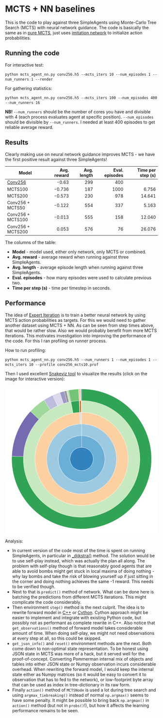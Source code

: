 # MCTS + NN baselines

This is the code to play against three SimpleAgents using Monte-Carlo Tree Search (MCTS) with neural network guidance. The code is basically the same as in [pure MCTS](../mcts), just uses [imitation network](../imitation) to initialize action probabilities.

## Running the code

For interactive test:
```
python mcts_agent_nn.py conv256.h5 --mcts_iters 10 --num_episodes 1 --num_runners 1 --render
```
For gathering statistics:
```
python mcts_agent_nn.py conv256.h5 --mcts_iters 100 --num_episodes 400 --num_runners 16
```
**NB!** `--num_runners` should be the number of cores you have and divisible with 4 (each process evaluates agent at specific position). `--num_episodes` should be divisible by `--num_runners`. I needed at least 400 episodes to get reliable average reward.

## Results

Clearly making use on neural network guidance improves MCTS - we have the first positive result against three SimpleAgents!

| Model | Avg. reward | Avg. length | Eval. episodes | Time per step (s) |
| --- | ---: | ---: | ---: | ---: |
| [Conv256](https://github.com/tambetm/pommerman-baselines/releases/download/simple_600K_models/conv256.h5) | -0.63 | 299 | 400 |  |
| MCTS100 | -0.736 | 187 | 1000 | 6.756 |
| MCTS200 | -0.573 | 230 | 978 | 14.641 |
| Conv256 + MCTS50 | -0.122 | 554 | 337 | 5.163 |
| Conv256 + MCTS100 | -0.013 | 555 | 158 | 12.040 |
| Conv256 + MCTS200 | 0.053 | 576 | 76 | 26.076 |

The columns of the table:
* **Model** - model used, either only network, only MCTS or combined.
* **Avg. reward** - average reward when running against three SimpleAgents.
* **Avg. length** - average episode length when running against three SimpleAgents.
* **Eval. episodes** - how many episodes were used to calculate previous two.
* **Time per step (s)** - time per timestep in seconds.

## Performance

The idea of [Expert Iteration](https://arxiv.org/abs/1705.08439) is to train a better neural network by using MCTS action probabilities as targets. For this we would need to gather another dataset using MCTS + NN. As can be seen from step times above, that would be rather slow. Also we would probably benefit from more MCTS iterations. This motivates investigation into improving the performance of the code. For this I ran profiling on runner process.

How to run profiling:
```
python mcts_agent_nn.py conv256.h5 --num_runners 1 --num_episodes 1 --mcts_iters 10 --profile conv256_mcts10.prof
```

Then I used excellent [Snakeviz tool](https://jiffyclub.github.io/snakeviz/) to visualize the results (click on the image for interactive version):

[![Profiling results](/mcts_nn/profiling/conv256_mcts10.png)](/mcts_nn/profiling/conv256_mcts10.html)

Analysis:
* In current version of the code most of the time is spent on running SimpleAgents, in particular in [\_djikstra()](https://github.com/MultiAgentLearning/playground/blob/master/pommerman/agents/simple_agent.py#L110-L169) method. The solution would be to use self-play instead, which was actually the plan all along. The problem with self-play though is that reasonably good agents that are able to avoid bombs might get stuck in local maxima of doing nothing - why lay bombs and take the risk of blowing yourself up if just sitting in the corner and doing nothing achieves the same -1 reward. This needs to be verified though.
* Next to that is `predict()` method of network. What can be done here is batching the predictions from different MCTS iterations. This might complicate the code considerably.
* Then environment `step()` method is the next culprit. The idea is to rewrite forward model in [C++](https://github.com/MultiAgentLearning/playground/issues/103) or [Cython](http://cython.readthedocs.io/en/latest/src/tutorial/cython_tutorial.html). Cython approach might be easier to implement and integrate with existing Python code, but possibly not as performant as complete rewrite in C++. Also notice that `get_observations()` method of forward model takes considerable amount of time. When doing self-play, we might not need observations at every step at all, so this could be skipped.
* `get_json_info()` and `reset()` environment methods are the next. Both come down to non-optimal state representation. To be honest using JSON state in MCTS was more of a hack, but it served well for the proof-of-concept. Converting Pommerman internal mix of objects and tables into either JSON state or Numpy observation incurs considerable overhead. When rewriting the forward model, I would keep the internal state either as Numpy matrices (so it would be easy to convert it to observation that has to fed to the network), or low-footprint byte array that can be used as index in tree-dictionary in its raw form.
* Finally `action()` method of `MCTSNode` is used a lot during tree search and using `argmax_tiebreaking()` instead of normal `np.argmax()` seems to have some penalty. It might be possible to bring back `np.argmax()` in `action()` method (but not in `probs()`!), but how it affects the learning performance remains to be seen.
